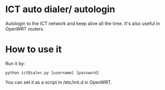 ICT auto dialer/ autologin
==========================

Autologin to the ICT network and keep alive all the time.  It's also useful in OpenWRT routers.

How to use it
=============

Run it by:

    python ictDialer.py [username] [password]

You can set it as a script in /etc/init.d in OpenWRT.
